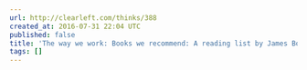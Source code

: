 ```yaml
---
url: http://clearleft.com/thinks/388
created_at: 2016-07-31 22:04 UTC
published: false
title: 'The way we work: Books we recommend: A reading list by James Box.'
tags: []
---
```



